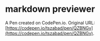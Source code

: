 # markdown previewer

A Pen created on CodePen.io. Original URL: [https://codepen.io/tszabad/pen/QZBNGv](https://codepen.io/tszabad/pen/QZBNGv).


